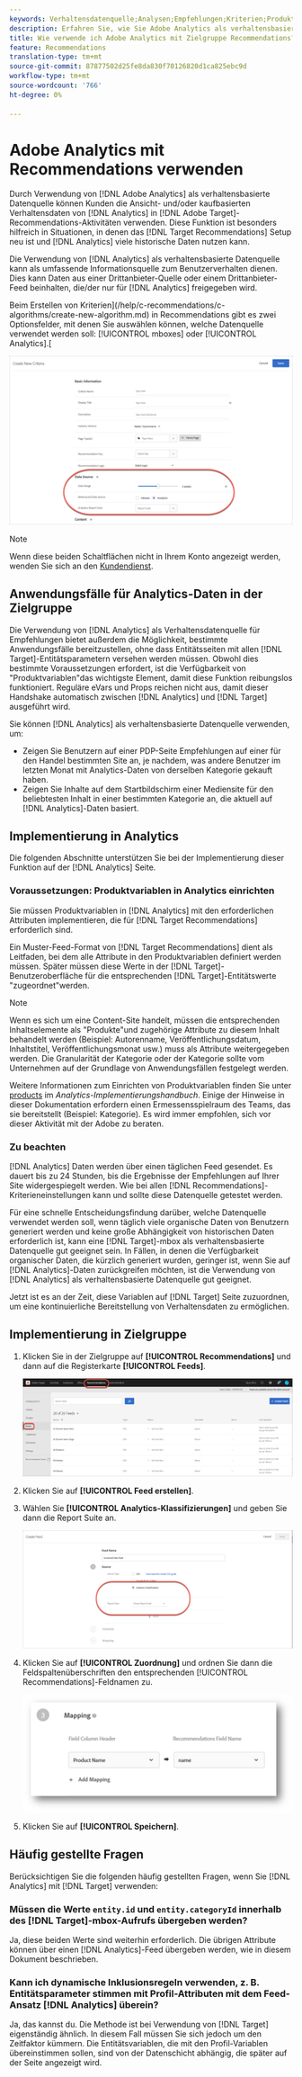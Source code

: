 ```yaml
---
keywords: Verhaltensdatenquelle;Analysen;Empfehlungen;Kriterien;Produktvariablen
description: Erfahren Sie, wie Sie Adobe Analytics als verhaltensbasierte Datenquelle verwenden, um die Ansicht- und/oder kaufbasierten Verhaltensdaten von Analytics in Zielgruppe Recommendations zu verwenden.
title: Wie verwende ich Adobe Analytics mit Zielgruppe Recommendations?
feature: Recommendations
translation-type: tm+mt
source-git-commit: 87877502d25fe8da830f70126820d1ca825ebc9d
workflow-type: tm+mt
source-wordcount: '766'
ht-degree: 0%

---
```



# Adobe Analytics mit Recommendations verwenden

Durch Verwendung von [!DNL Adobe Analytics] als verhaltensbasierte Datenquelle können Kunden die Ansicht- und/oder kaufbasierten Verhaltensdaten von [!DNL Analytics] in [!DNL Adobe Target]-Recommendations-Aktivitäten verwenden. Diese Funktion ist besonders hilfreich in Situationen, in denen das [!DNL Target Recommendations] Setup neu ist und [!DNL Analytics] viele historische Daten nutzen kann.

Die Verwendung von [!DNL Analytics] als verhaltensbasierte Datenquelle kann als umfassende Informationsquelle zum Benutzerverhalten dienen. Dies kann Daten aus einer Drittanbieter-Quelle oder einem Drittanbieter-Feed beinhalten, die/der nur für [!DNL Analytics] freigegeben wird.

Beim Erstellen von Kriterien](/help/c-recommendations/c-algorithms/create-new-algorithm.md) in Recommendations gibt es zwei Optionsfelder, mit denen Sie auswählen können, welche Datenquelle verwendet werden soll: [!UICONTROL mboxes] oder [!UICONTROL Analytics].[

![Schaltflächen für die verhaltensbasierte Datenquelle](/help/c-recommendations/c-algorithms/assets/behavioral-data-source.png)

>[!NOTE]
>
>Wenn diese beiden Schaltflächen nicht in Ihrem Konto angezeigt werden, wenden Sie sich an den [Kundendienst](/help/cmp-resources-and-contact-information.md#reference_ACA3391A00EF467B87930A450050077C).

## Anwendungsfälle für Analytics-Daten in der Zielgruppe

Die Verwendung von [!DNL Analytics] als Verhaltensdatenquelle für Empfehlungen bietet außerdem die Möglichkeit, bestimmte Anwendungsfälle bereitzustellen, ohne dass Entitätsseiten mit allen [!DNL Target]-Entitätsparametern versehen werden müssen. Obwohl dies bestimmte Voraussetzungen erfordert, ist die Verfügbarkeit von &quot;Produktvariablen&quot;das wichtigste Element, damit diese Funktion reibungslos funktioniert. Reguläre eVars und Props reichen nicht aus, damit dieser Handshake automatisch zwischen [!DNL Analytics] und [!DNL Target] ausgeführt wird.

Sie können [!DNL Analytics] als verhaltensbasierte Datenquelle verwenden, um:

* Zeigen Sie Benutzern auf einer PDP-Seite Empfehlungen auf einer für den Handel bestimmten Site an, je nachdem, was andere Benutzer im letzten Monat mit Analytics-Daten von derselben Kategorie gekauft haben.
* Zeigen Sie Inhalte auf dem Startbildschirm einer Mediensite für den beliebtesten Inhalt in einer bestimmten Kategorie an, die aktuell auf [!DNL Analytics]-Daten basiert.

## Implementierung in Analytics

Die folgenden Abschnitte unterstützen Sie bei der Implementierung dieser Funktion auf der [!DNL Analytics] Seite.

### Voraussetzungen: Produktvariablen in Analytics einrichten

Sie müssen Produktvariablen in [!DNL Analytics] mit den erforderlichen Attributen implementieren, die für [!DNL Target Recommendations] erforderlich sind.

Ein Muster-Feed-Format von [!DNL Target Recommendations] dient als Leitfaden, bei dem alle Attribute in den Produktvariablen definiert werden müssen. Später müssen diese Werte in der [!DNL Target]-Benutzeroberfläche für die entsprechenden [!DNL Target]-Entitätswerte &quot;zugeordnet&quot;werden.

>[!NOTE]
>
>Wenn es sich um eine Content-Site handelt, müssen die entsprechenden Inhaltselemente als &quot;Produkte&quot;und zugehörige Attribute zu diesem Inhalt behandelt werden (Beispiel: Autorenname, Veröffentlichungsdatum, Inhaltstitel, Veröffentlichungsmonat usw.) muss als Attribute weitergegeben werden. Die Granularität der Kategorie oder der Kategorie sollte vom Unternehmen auf der Grundlage von Anwendungsfällen festgelegt werden.

Weitere Informationen zum Einrichten von Produktvariablen finden Sie unter [products](https://experienceleague.adobe.com/docs/analytics/implementation/vars/page-vars/products.html) im *Analytics-Implementierungshandbuch*. Einige der Hinweise in dieser Dokumentation erfordern einen Ermessensspielraum des Teams, das sie bereitstellt (Beispiel: Kategorie). Es wird immer empfohlen, sich vor dieser Aktivität mit der Adobe zu beraten.

### Zu beachten

[!DNL Analytics] Daten werden über einen täglichen Feed gesendet. Es dauert bis zu 24 Stunden, bis die Ergebnisse der Empfehlungen auf Ihrer Site widergespiegelt werden. Wie bei allen [!DNL Recommendations]-Kriterieneinstellungen kann und sollte diese Datenquelle getestet werden.

Für eine schnelle Entscheidungsfindung darüber, welche Datenquelle verwendet werden soll, wenn täglich viele organische Daten von Benutzern generiert werden und keine große Abhängigkeit von historischen Daten erforderlich ist, kann eine [!DNL Target]-mbox als verhaltensbasierte Datenquelle gut geeignet sein. In Fällen, in denen die Verfügbarkeit organischer Daten, die kürzlich generiert wurden, geringer ist, wenn Sie auf [!DNL Analytics]-Daten zurückgreifen möchten, ist die Verwendung von [!DNL Analytics] als verhaltensbasierte Datenquelle gut geeignet.

Jetzt ist es an der Zeit, diese Variablen auf [!DNL Target] Seite zuzuordnen, um eine kontinuierliche Bereitstellung von Verhaltensdaten zu ermöglichen.

## Implementierung in Zielgruppe

1. Klicken Sie in der Zielgruppe auf **[!UICONTROL Recommendations]** und dann auf die Registerkarte **[!UICONTROL Feeds]**.

   ![Feeds](/help/c-recommendations/c-algorithms/assets/feeds-tab.png)

1. Klicken Sie auf **[!UICONTROL Feed erstellen]**.

1. Wählen Sie **[!UICONTROL Analytics-Klassifizierungen]** und geben Sie dann die Report Suite an.

   ![Option &quot;Analytics-Klassifizierungen&quot;](/help/c-recommendations/c-algorithms/assets/analytics-classifications.png)

1. Klicken Sie auf **[!UICONTROL Zuordnung]** und ordnen Sie dann die Feldspaltenüberschriften den entsprechenden [!UICONTROL Recommendations]-Feldnamen zu.

   ![Zuordnungsabschnitt](/help/c-recommendations/c-algorithms/assets/mapping.png)

1. Klicken Sie auf **[!UICONTROL Speichern]**.

## Häufig gestellte Fragen  

Berücksichtigen Sie die folgenden häufig gestellten Fragen, wenn Sie [!DNL Analytics] mit [!DNL Target] verwenden:

### Müssen die Werte `entity.id` und `entity.categoryId` innerhalb des [!DNL Target]-mbox-Aufrufs übergeben werden?

Ja, diese beiden Werte sind weiterhin erforderlich. Die übrigen Attribute können über einen [!DNL Analytics]-Feed übergeben werden, wie in diesem Dokument beschrieben.

### Kann ich dynamische Inklusionsregeln verwenden, z. B. Entitätsparameter stimmen mit Profil-Attributen mit dem Feed-Ansatz [!DNL Analytics] überein?

Ja, das kannst du. Die Methode ist bei Verwendung von [!DNL Target] eigenständig ähnlich. In diesem Fall müssen Sie sich jedoch um den Zeitfaktor kümmern. Die Entitätsvariablen, die mit den Profil-Variablen übereinstimmen sollen, sind von der Datenschicht abhängig, die später auf der Seite angezeigt wird.

